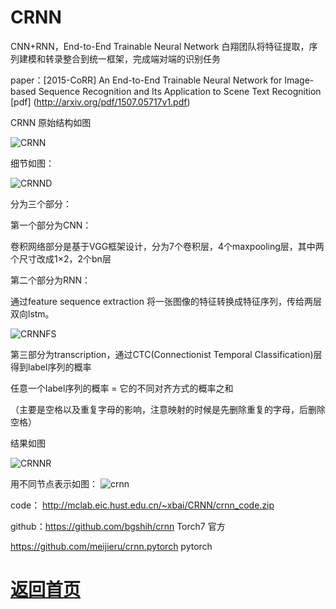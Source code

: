
# CRNN
CNN+RNN，End-to-End Trainable Neural Network
白翔团队将特征提取，序列建模和转录整合到统一框架，完成端对端的识别任务

paper：[2015-CoRR] An End-to-End Trainable Neural Network for Image-based Sequence Recognition and Its Application to Scene Text Recognition [pdf]
(http://arxiv.org/pdf/1507.05717v1.pdf) 

CRNN 原始结构如图

![CRNN](https://github.com/weslynn/graphic-deep-neural-network/blob/master/otherpic/ocrpic/crnn.jpg)

细节如图：

![CRNND](https://github.com/weslynn/graphic-deep-neural-network/blob/master/otherpic/ocrpic/crnn-detail.png)


分为三个部分：

第一个部分为CNN：

卷积网络部分是基于VGG框架设计，分为7个卷积层，4个maxpooling层，其中两个尺寸改成1×2，2个bn层

第二个部分为RNN：

通过feature sequence extraction 将一张图像的特征转换成特征序列，传给两层双向lstm。

![CRNNFS](https://github.com/weslynn/graphic-deep-neural-network/blob/master/otherpic/ocrpic/featuresequence.png)

第三部分为transcription，通过CTC(Connectionist Temporal Classification)层得到label序列的概率

任意一个label序列的概率 = 它的不同对齐方式的概率之和

（主要是空格以及重复字母的影响，注意映射的时候是先删除重复的字母，后删除空格）



结果如图

![CRNNR](https://github.com/weslynn/graphic-deep-neural-network/blob/master/otherpic/ocrpic/crnn-result.png)

用不同节点表示如图：
![crnn](https://github.com/weslynn/graphic-deep-neural-network/blob/master/modelpic/ocr/crnn.png)


code： http://mclab.eic.hust.edu.cn/~xbai/CRNN/crnn_code.zip

github：https://github.com/bgshih/crnn Torch7 官方

https://github.com/meijieru/crnn.pytorch pytorch 



# [返回首页](https://github.com/weslynn/graphic-deep-neural-network/)